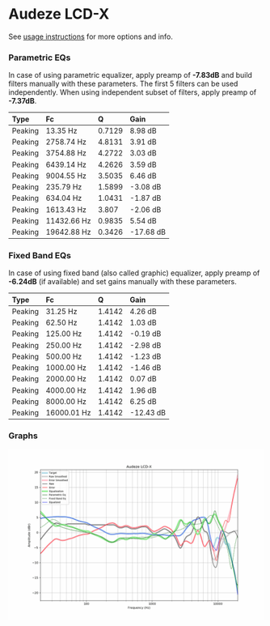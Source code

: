 # Audeze LCD-X
See [usage instructions](https://github.com/jaakkopasanen/AutoEq#usage) for more options and info.

### Parametric EQs
In case of using parametric equalizer, apply preamp of **-7.83dB** and build filters manually
with these parameters. The first 5 filters can be used independently.
When using independent subset of filters, apply preamp of **-7.37dB**.

| Type    | Fc          |      Q | Gain      |
|:--------|:------------|:-------|:----------|
| Peaking | 13.35 Hz    | 0.7129 | 8.98 dB   |
| Peaking | 2758.74 Hz  | 4.8131 | 3.91 dB   |
| Peaking | 3754.88 Hz  | 4.2722 | 3.03 dB   |
| Peaking | 6439.14 Hz  | 4.2626 | 3.59 dB   |
| Peaking | 9004.55 Hz  | 3.5035 | 6.46 dB   |
| Peaking | 235.79 Hz   | 1.5899 | -3.08 dB  |
| Peaking | 634.04 Hz   | 1.0431 | -1.87 dB  |
| Peaking | 1613.43 Hz  | 3.807  | -2.06 dB  |
| Peaking | 11432.66 Hz | 0.9835 | 5.54 dB   |
| Peaking | 19642.88 Hz | 0.3426 | -17.68 dB |

### Fixed Band EQs
In case of using fixed band (also called graphic) equalizer, apply preamp of **-6.24dB**
(if available) and set gains manually with these parameters.

| Type    | Fc          |      Q | Gain      |
|:--------|:------------|:-------|:----------|
| Peaking | 31.25 Hz    | 1.4142 | 4.26 dB   |
| Peaking | 62.50 Hz    | 1.4142 | 1.03 dB   |
| Peaking | 125.00 Hz   | 1.4142 | -0.19 dB  |
| Peaking | 250.00 Hz   | 1.4142 | -2.98 dB  |
| Peaking | 500.00 Hz   | 1.4142 | -1.23 dB  |
| Peaking | 1000.00 Hz  | 1.4142 | -1.46 dB  |
| Peaking | 2000.00 Hz  | 1.4142 | 0.07 dB   |
| Peaking | 4000.00 Hz  | 1.4142 | 1.96 dB   |
| Peaking | 8000.00 Hz  | 1.4142 | 6.25 dB   |
| Peaking | 16000.01 Hz | 1.4142 | -12.43 dB |

### Graphs
![](./Audeze%20LCD-X.png)